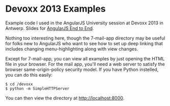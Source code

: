 Devoxx 2013 Examples
===================

Example code I used in the AngularJS University session at Devoxx 2013 in Antwerp.  Slides for [AngularJS End to End](https://docs.google.com/a/google.com/presentation/d/1eQ3q_Y3Q2ra4PzWHrQ_E60Ar1-2IRooXI4P-fW0npzQ/view?pli=1#slide=id.p49).

Nothing too interesting here, though the 7-mail-app directory may be useful for folks new to AngularJS who want to see how to set up deep linking that includes changing menu-highlighting along with view changes.

Except for 7-mail-app, you can view all examples by just opening the HTML file in your browser.  For the mail app, you'll need a web server to satisfy the browser same-origin-policy security model.  If you have Python instelled, you can do this easily:

    $ cd /devoxx
    $ python -m SimpleHTTPServer
    
You can then view the directory at [http://localhost:8000](http://localhost:8000).
